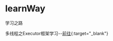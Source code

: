 # learnWay
学习之路

多线程之Executor框架学习--[前往](https://github.com/rainbowda/learnWay/tree/master/learnConcurrency/src/main/java/com/learnConcurrency/executor){:target="_blank"}
